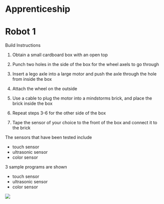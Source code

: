 # Apprenticeship

# Robot 1
Build Instructions
1.  Obtain a small cardboard box with an open top
2.  Punch two holes in the side of the box for the wheel axels to go through

3.  Insert a lego axle into a large motor and push the axle through the hole from inside the box

4.  Attach the wheel on the outside
5.  Use a cable to plug the motor into a mindstorms brick, and place the brick inside the box

6.  Repeat steps 3-6 for the other side of the box
7.  Tape the sensor of your choice to the front of the box and connect it to the brick

The sensors that have been tested include 
  - touch sensor 
  - ultrasonic sensor
  - color sensor

3 sample programs are shown
  - touch sensor 
  - ultrasonic sensor
  - color sensor

![](../master/Capture.png)
